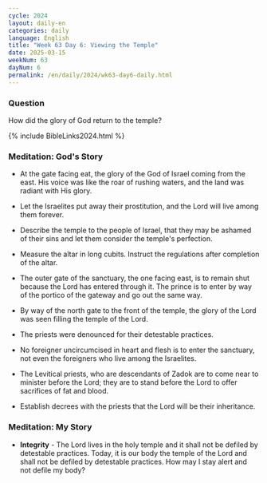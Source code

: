 ```yaml
---
cycle: 2024
layout: daily-en
categories: daily
language: English
title: "Week 63 Day 6: Viewing the Temple"
date: 2025-03-15
weekNum: 63
dayNum: 6
permalink: /en/daily/2024/wk63-day6-daily.html
---
```


### Question     
How did the glory of God return to the temple?

{% include BibleLinks2024.html %}

### Meditation: God's Story   
+ At the gate facing eat, the glory of the God of Israel coming from the east. His voice was like the roar of rushing waters, and the land was radiant with His glory. 

+ Let the Israelites put away their prostitution, and the Lord will live among them forever. 

+ Describe the temple to the people of Israel, that they may be ashamed of their sins and let them consider the temple's perfection. 

+ Measure the altar in long cubits. Instruct the regulations after completion of the altar. 

+ The outer gate of the sanctuary, the one facing east, is to remain shut because the Lord has entered through it. The prince is to enter by way of the portico of the gateway and go out the same way. 

+ By way of the north gate to the front of the temple, the glory of the Lord was seen filling the temple of the Lord. 

+ The priests were denounced for their detestable practices. 

+ No foreigner uncircumcised in heart and flesh is to enter the sanctuary, not even the foreigners who live among the Israelites. 

+ The Levitical priests, who are descendants of Zadok are to come near to minister before the Lord; they are to stand before the Lord to offer sacrifices of fat and blood. 

+ Establish decrees with the priests that the Lord will be their inheritance. 

### Meditation: My Story   
+ **Integrity** - The Lord lives in the holy temple and it shall not be defiled by detestable practices. Today, it is our body the temple of the Lord and shall not be defiled by detestable practices. How may I stay alert and not defile my body?
